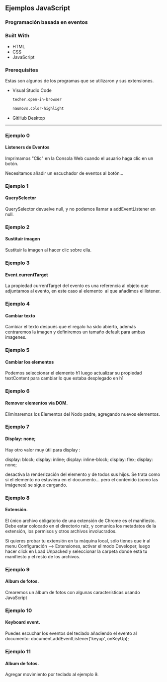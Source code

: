 <!-- ABOUT THE PROJECT -->
## Ejemplos JavaScript

### Programación basada en eventos

### Built With

* HTML
* CSS
* JavaScript

### Prerequisites

Estas son algunos de los programas que se utilizaron y sus extensiones.

* Visual Studio Code
  ```sh
  techer.open-in-browser
  ```
  ```sh
  naumovs.color-highlight
  ```
  
* GitHub Desktop
  
-----

### Ejemplo 0

#### Listeners de Eventos

Imprimamos "Clic" en la Consola Web cuando el usuario haga clic en un
botón.

Necesitamos añadir un escuchador de eventos al botón...

### Ejemplo 1

#### QuerySelector

QuerySelector devuelve null, y no podemos llamar a addEventListener en null.

### Ejemplo 2
#### Sustituir imagen

Sustituir la imagen al hacer clic sobre ella.

### Ejemplo 3

#### Event.currentTarget

La propiedad currentTarget del evento es una referencia al objeto que adjuntamos al evento, en este caso al elemento <img> al que añadimos el listener.

### Ejemplo 4

#### Cambiar texto

Cambiar el texto después que el regalo ha sido abierto, además centraremos la imagen y definiremos un tamaño default para ambas imagenes.

### Ejemplo 5

#### Cambiar los elementos

Podemos seleccionar el elemento h1 luego actualizar su propiedad textContent para cambiar lo que estaba desplegado en h1

### Ejemplo 6

#### Remover elementos vía DOM.

Eliminaremos los Elementos del Nodo padre, agregando nuevos elementos.

### Ejemplo 7

####  Display: none;

Hay otro valor muy útil para display :

display: block;
display: inline;
display: inline-block;
display: flex;
display: none;

desactiva la renderización del elemento y de todos sus hijos. Se trata como si el elemento no estuviera en el documento... pero el contenido (como las imágenes) se sigue cargando.

### Ejemplo 8

#### Extensión.

El único archivo obligatorio de una extensión de Chrome es el manifiesto. Debe estar colocado en el directorio raíz, y comunica los metadatos de la extensión, los permisos y otros archivos involucrados.

Si quieres probar tu extensión en tu máquina local, sólo tienes que ir al menu Configuración —> Extensiones, activar el modo Developer, luego hacer click en Load Unpacked y seleccionar la carpeta donde está tu manifiesto y el resto de los archivos.

### Ejemplo 9

#### Album de fotos.

Crearemos un álbum de fotos con algunas características usando JavaScript

### Ejemplo 10

#### Keyboard event.

Puedes escuchar los eventos del teclado añadiendo el evento al documento: document.addEventListener('keyup', onKeyUp);

### Ejemplo 11

#### Album de fotos.

Agregar movimiento por teclado al ejemplo 9.
